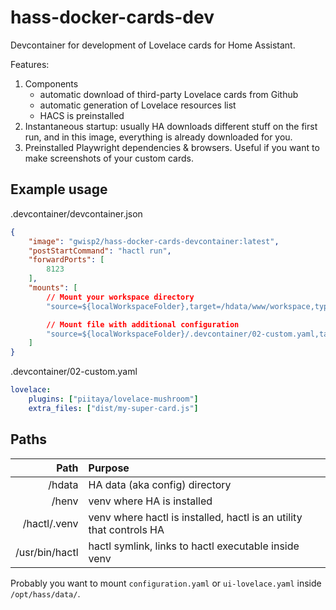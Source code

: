 # hass-docker-cards-dev

Devcontainer for development of Lovelace cards for Home Assistant.

Features:
1. Components
    - automatic download of third-party Lovelace cards from Github
    - automatic generation of Lovelace resources list
    - HACS is preinstalled
3. Instantaneous startup: usually HA downloads different stuff on the first run, and in this image, everything is already downloaded for you.
4. Preinstalled Playwright dependencies & browsers. Useful if you want to make screenshots of your custom cards.

## Example usage

.devcontainer/devcontainer.json
```json
{
    "image": "gwisp2/hass-docker-cards-devcontainer:latest",
    "postStartCommand": "hactl run",
    "forwardPorts": [
        8123
    ],
    "mounts": [
        // Mount your workspace directory
        "source=${localWorkspaceFolder},target=/hdata/www/workspace,type=bind",

        // Mount file with additional configuration
        "source=${localWorkspaceFolder}/.devcontainer/02-custom.yaml,target=/etc/hactl/02-lovelace.yaml,type=bind"
    ]
}
```

.devcontainer/02-custom.yaml
```yaml
lovelace:
    plugins: ["piitaya/lovelace-mushroom"]
    extra_files: ["dist/my-super-card.js"]
```

## Paths
| Path             |  Purpose      |
|-----------------:|:--------------|
| /hdata   | HA data (aka config) directory |
| /henv   | venv where HA is installed |
| /hactl/.venv | venv where hactl is installed, hactl is an utility that controls HA   |
| /usr/bin/hactl   | hactl symlink, links to hactl executable inside venv |

Probably you want to mount `configuration.yaml` or `ui-lovelace.yaml` inside `/opt/hass/data/`.